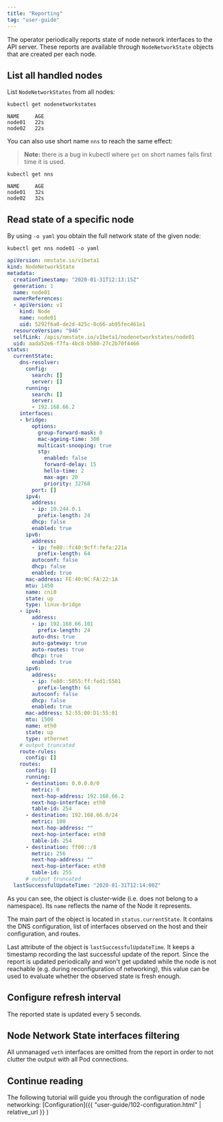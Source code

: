 ```yaml
---
title: "Reporting"
tag: "user-guide"
---
```


The operator periodically reports state of node network interfaces to the API
server. These reports are available through `NodeNetworkState` objects that are
created per each node.

## List all handled nodes

List `NodeNetworkStates` from all nodes:

```shell
kubectl get nodenetworkstates
```

```
NAME     AGE
node01   22s
node02   22s
```

You can also use short name `nns` to reach the same effect:

> **Note:** there is a bug in kubectl where `get` on short names fails first time it is used.

```shell
kubectl get nns
```

```
NAME     AGE
node01   32s
node02   32s
```

## Read state of a specific node

By using `-o yaml` you obtain the full network state of the given node:

```shell
kubectl get nns node01 -o yaml
```

```yaml
apiVersion: nmstate.io/v1beta1
kind: NodeNetworkState
metadata:
  creationTimestamp: "2020-01-31T12:13:15Z"
  generation: 1
  name: node01
  ownerReferences:
  - apiVersion: v1
    kind: Node
    name: node01
    uid: 5292f6a0-de2d-425c-8c66-ab95fec461e1
  resourceVersion: "946"
  selfLink: /apis/nmstate.io/v1beta1/nodenetworkstates/node01
  uid: aada52e6-f7fa-4bc8-b580-27c2b70f4466
status:
  currentState:
    dns-resolver:
      config:
        search: []
        server: []
      running:
        search: []
        server:
        - 192.168.66.2
    interfaces:
    - bridge:
        options:
          group-forward-mask: 0
          mac-ageing-time: 300
          multicast-snooping: true
          stp:
            enabled: false
            forward-delay: 15
            hello-time: 2
            max-age: 20
            priority: 32768
        port: []
      ipv4:
        address:
        - ip: 10.244.0.1
          prefix-length: 24
        dhcp: false
        enabled: true
      ipv6:
        address:
        - ip: fe80::fc40:9cff:fefa:221a
          prefix-length: 64
        autoconf: false
        dhcp: false
        enabled: true
      mac-address: FE:40:9C:FA:22:1A
      mtu: 1450
      name: cni0
      state: up
      type: linux-bridge
    - ipv4:
        address:
        - ip: 192.168.66.101
          prefix-length: 24
        auto-dns: true
        auto-gateway: true
        auto-routes: true
        dhcp: true
        enabled: true
      ipv6:
        address:
        - ip: fe80::5055:ff:fed1:5501
          prefix-length: 64
        autoconf: false
        dhcp: false
        enabled: true
      mac-address: 52:55:00:D1:55:01
      mtu: 1500
      name: eth0
      state: up
      type: ethernet
    # output truncated
    route-rules:
      config: []
    routes:
      config: []
      running:
      - destination: 0.0.0.0/0
        metric: 0
        next-hop-address: 192.168.66.2
        next-hop-interface: eth0
        table-id: 254
      - destination: 192.168.66.0/24
        metric: 100
        next-hop-address: ""
        next-hop-interface: eth0
        table-id: 254
      - destination: ff00::/8
        metric: 256
        next-hop-address: ""
        next-hop-interface: eth0
        table-id: 255
      # output truncated
  lastSuccessfulUpdateTime: "2020-01-31T12:14:00Z"
```

As you can see, the object is cluster-wide (i.e. does not belong to a
namespace). Its `name` reflects the name of the Node it represents.

The main part of the object is located in `status.currentState`. It contains the
DNS configuration, list of interfaces observed on the host and their
configuration, and routes.

<!-- TODO: Link API introduction once it is added to docs -->

Last attribute of the object is `lastSuccessfulUpdateTime`. It keeps a timestamp
recording the last successful update of the report. Since the report is updated
periodically and won't get updated while the node is not reachable (e.g. during
reconfiguration of networking), this value can be used to evaluate whether the
observed state is fresh enough.

## Configure refresh interval

The reported state is updated every 5 seconds.

## Node Network State interfaces filtering

All unmanaged `veth` interfaces are omitted from the report in order to not
clutter the output with all Pod connections.

## Continue reading

The following tutorial will guide you through the configuration of node
networking: [Configuration]({{ "user-guide/102-configuration.html" | relative_url }} )

